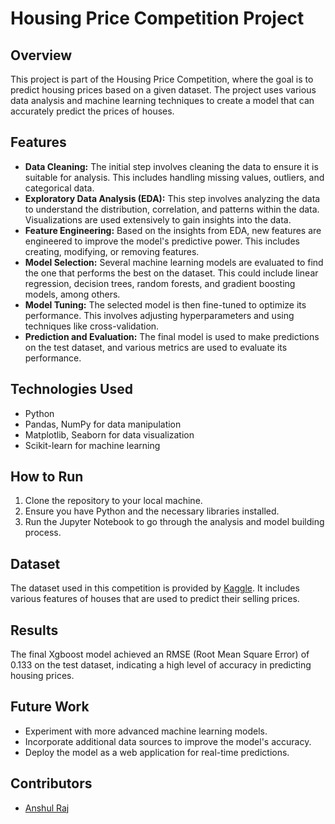 # Housing Price Competition Project

## Overview
This project is part of the Housing Price Competition, where the goal is to predict housing prices based on a given dataset. The project uses various data analysis and machine learning techniques to create a model that can accurately predict the prices of houses.

## Features
- **Data Cleaning:** The initial step involves cleaning the data to ensure it is suitable for analysis. This includes handling missing values, outliers, and categorical data.
- **Exploratory Data Analysis (EDA):** This step involves analyzing the data to understand the distribution, correlation, and patterns within the data. Visualizations are used extensively to gain insights into the data.
- **Feature Engineering:** Based on the insights from EDA, new features are engineered to improve the model's predictive power. This includes creating, modifying, or removing features.
- **Model Selection:** Several machine learning models are evaluated to find the one that performs the best on the dataset. This could include linear regression, decision trees, random forests, and gradient boosting models, among others.
- **Model Tuning:** The selected model is then fine-tuned to optimize its performance. This involves adjusting hyperparameters and using techniques like cross-validation.
- **Prediction and Evaluation:** The final model is used to make predictions on the test dataset, and various metrics are used to evaluate its performance.

## Technologies Used
- Python
- Pandas, NumPy for data manipulation
- Matplotlib, Seaborn for data visualization
- Scikit-learn for machine learning

## How to Run
1. Clone the repository to your local machine.
2. Ensure you have Python and the necessary libraries installed.
3. Run the Jupyter Notebook to go through the analysis and model building process.

## Dataset
The dataset used in this competition is provided by [Kaggle](https://www.kaggle.com/competitions/house-prices-advanced-regression-techniques). It includes various features of houses that are used to predict their selling prices.

## Results
The final Xgboost model achieved an RMSE (Root Mean Square Error) of 0.133 on the test dataset, indicating a high level of accuracy in predicting housing prices.

## Future Work
- Experiment with more advanced machine learning models.
- Incorporate additional data sources to improve the model's accuracy.
- Deploy the model as a web application for real-time predictions.

## Contributors
- [Anshul Raj](https://github.com/Anshul261)

